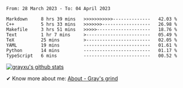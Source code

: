 <!--START_SECTION:waka-->

```text
From: 28 March 2023 - To: 04 April 2023

Markdown     8 hrs 39 mins   >>>>>>>>>>>--------------   42.03 %
C++          5 hrs 33 mins   >>>>>>>------------------   26.98 %
Makefile     3 hrs 51 mins   >>>>>--------------------   18.76 %
Text         1 hr 7 mins     >------------------------   05.49 %
TeX          25 mins         >------------------------   02.05 %
YAML         19 mins         -------------------------   01.61 %
Python       14 mins         -------------------------   01.17 %
TypeScript   6 mins          -------------------------   00.52 %
```

<!--END_SECTION:waka-->

[![grayxu's github stats](https://github-readme-stats.vercel.app/api?username=grayxu&count_private=true&show_icons=true)](https://github.com/grayxu)

✔ Know more about me: [About - Gray's grind](https://www.grayxu.cn/)
